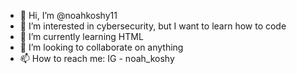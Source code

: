 - 👋 Hi, I’m @noahkoshy11
- 👀 I’m interested in cybersecurity, but I want to learn how to code
- 🌱 I’m currently learning HTML
- 💞️ I’m looking to collaborate on anything
- 📫 How to reach me: IG - noah_koshy
